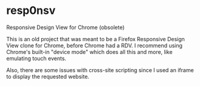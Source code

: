 # resp0nsv
Responsive Design View for Chrome (obsolete)

This is an old project that was meant to be a Firefox Responsive Design View clone for Chrome, before Chrome had a RDV. I recommend using Chrome's built-in "device mode" which does all this and more, like emulating touch events.

Also, there are some issues with cross-site scripting since I used an iframe to display the requested website.

